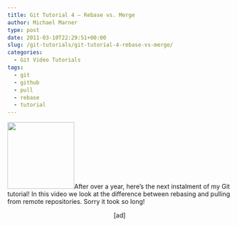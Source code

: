 ```yaml
---
title: Git Tutorial 4 – Rebase vs. Merge
author: Michael Marner
type: post
date: 2011-03-10T22:29:51+00:00
slug: /git-tutorials/git-tutorial-4-rebase-vs-merge/
categories:
  - Git Video Tutorials
tags:
  - git
  - github
  - pull
  - rebase
  - tutorial
---
```


[<img loading="lazy" class="alignleft size-thumbnail wp-image-354" title="git-logo" src="../wp-content/uploads/2011/03/git-logo-150x150.png" alt="" width="150" height="150" srcset="../wp-content/uploads/2011/03/git-logo-150x150.png 150w, ../wp-content/uploads/2011/03/git-logo.png 256w" sizes="(max-width: 150px) 100vw, 150px" />][1]After over a year, here&#8217;s the next instalment of my Git tutorial! In this video we look at the difference between rebasing and pulling from remote repositories. Sorry it took so long!

<!--more-->

<p style="text-align: center;">
  [ad]
</p>

[1]: ../wp-content/uploads/2011/03/git-logo.png
